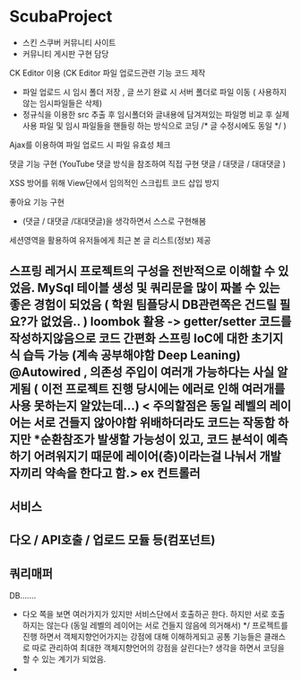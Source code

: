 # ScubaProject

- 스킨 스쿠버 커뮤니티 사이트
- 커뮤니티 게시판 구현 담당

CK Editor 이용 
(CK Editor 파일 업로드관련 기능 코드 제작
 - 파일 업로드 시 임시 폴더 저장 , 글 쓰기 완료 시 서버 폴더로 파일 이동 ( 사용하지 않는 임시파일들은 삭제)
 - 정규식을 이용한 src 추출 후 임시폴더와 글내용에 담겨져있는 파일명 비교 후 실제 사용 파일 및 임시 파일들을 핸들링 하는 방식으로 코딩
 /* 글 수정시에도 동일 */
)

Ajax를 이용하여 파일 업로드 시 파일 유효성 체크

댓글 기능 구현
 (YouTube 댓글 방식을 참조하여 직접 구현
  댓글 / 대댓글 / 대대댓글 )
  
XSS 방어를 위해
View단에서 임의적인 스크립트 코드 삽입 방지

좋아요 기능 구현
- (댓글 / 대댓글 /대대댓글)을 생각하면서 스스로 구현해봄 

세션영역을 활용하여 유저들에게 최근 본 글 리스트(정보) 제공

스프링 레거시 프로젝트의 구성을 전반적으로 이해할 수 있었음.
MySql 테이블 생성 및 쿼리문을 많이 짜볼 수 있는 좋은 경험이 되었음 ( 학원 팀플당시 DB관련쪽은 건드릴 필요?가 없었음.. )
loombok 활용 -> getter/setter 코드를 작성하지않음으로 코드 간편화
스프링 IoC에 대한 초기지식 습득 가능 (계속 공부해야함 Deep Leaning)
@Autowired , 의존성 주입이 여러개 가능하다는 사실 알게됨 ( 이전 프로젝트 진행 당시에는 에러로 인해 여러개를 사용 못하는지 알았는데...)
< 주의할점은 동일 레벨의 레이어는 서로 건들지 않아야함 위배하더라도 코드는 작동함 하지만 *순환참조가 발생할 가능성이 있고, 코드 분석이 예측하기 어려워지기 때문에 
  레이어(층)이라는걸 나눠서 개발자끼리 약속을 한다고 함.>
ex
컨트롤러
-------
서비스
-------
다오 / API호출 / 업로드 모듈 등(컴포넌트)
-------
쿼리매퍼
-------
DB.......

* 다오 쪽을 보면 여러가지가 있지만 서비스단에서 호출하곤 한다. 하지만 서로 호출하지는 않는다 (동일 레벨의 레이어는 서로 건들지 않음에 의거해서) */
프로젝트를 진행 하면서 객체지향언어가지는 강점에 대해 이해하게되고 공통 기능들은 클래스로 따로 관리하여 최대한 객체지향언어의 강점을 살린다는? 생각을 하면서 코딩을 할 수 있는 계기가 되었음.
*
